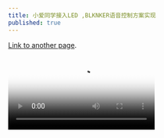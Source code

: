 ```yaml
---
title: 小爱同学接入LED ,BLKNKER语音控制方案实现
published: true
---
```

 

[Link to another page](another-page).

<video class="main_video" id="wap3gvideo" preload="meta" poster="//nimg.ws.126.net/?url=http%3A%2F%2Fvideoimg.ws.126.net%2Fcover%2F20210708%2Fy7xasQ4Le_cover.jpg&amp;thumbnail=750x2147483647&amp;quality=85&amp;type=jpg" webkit-playsinline="" playsinline="" controls="true">
	<source src="https://github.com/hanpanapn/hacker/blob/master/%E8%BF%99%E4%B8%89%E6%AC%BE%E5%BD%95%E5%B1%8F%E5%B7%A5%E5%85%B7%EF%BC%8C%E4%B9%9F%E8%AE%B8%E6%98%AF%E7%94%B5%E8%84%91%E5%BD%95%E5%B1%8F%E8%BD%AF%E4%BB%B6%E4%B8%AD%E6%9C%80%E5%AE%9E%E7%94%A8%E7%9A%84%EF%BC%9F_%E5%93%94%E5%93%A9%E5%93%94%E5%93%A9%20(%E3%82%9C-%E3%82%9C)%E3%81%A4%E3%83%AD%20%E5%B9%B2%E6%9D%AF~-bilibili%20-%20Google%20Chrome%202021-05-14%2020-20-01.mp4">
			 
			</video>
 
<iframe frameborder="no" border="0" marginwidth="0" marginheight="0" width=330 height=86 src="//music.163.com/outchain/player?type=2&id=1488737309&auto=1&height=66"></iframe>
 
 
<dl>
<dt>Name</dt>
<dd>Godzilla</dd>
<dt>Born</dt>
<dd>1952</dd>
<dt>Birthplace</dt>
<dd>Japan</dd>
<dt>Color</dt>
<dd>Green</dd>
</dl>

```
Long, single-line code blocks should not wrap. They should horizontally scroll if they are too long. This line should be long enough to demonstrate this.
```

```
The final element.
```
![image](https://user-images.githubusercontent.com/15027167/125121041-ebbcf180-e125-11eb-916e-80be41120db3.png)

